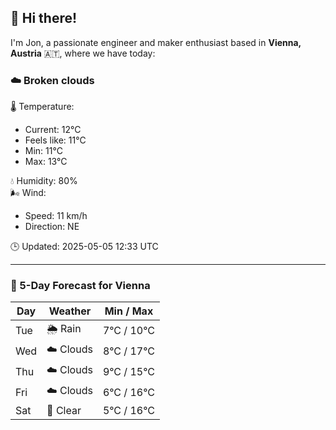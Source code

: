 ## 👋 Hi there!

I'm Jon, a passionate engineer and maker enthusiast based in **Vienna, Austria** 🇦🇹, where we have today:

### ☁️ Broken clouds 

🌡️ Temperature: 
* Current: 12°C
* Feels like: 11°C
* Min: 11°C 
* Max: 13°C  

💧 Humidity: 80%  
🌬️ Wind: 
* Speed: 11 km/h 
* Direction: NE  

🕒 Updated: 2025-05-05 12:33 UTC

---

### 📅 5-Day Forecast for Vienna

| Day | Weather | Min / Max |
|-----|---------|------------|
| Tue | 🌦️ Rain | 7°C / 10°C |
| Wed | ☁️ Clouds | 8°C / 17°C |
| Thu | ☁️ Clouds | 9°C / 15°C |
| Fri | ☁️ Clouds | 6°C / 16°C |
| Sat | 🌙 Clear | 5°C / 16°C |
